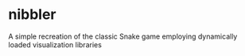 # nibbler
A simple recreation of the classic Snake game employing dynamically loaded visualization libraries
